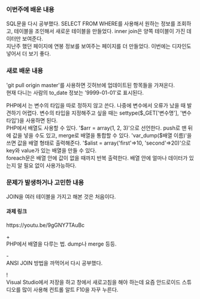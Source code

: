 <h3>이번주에 배운 내용</h3>
<p>
  SQL문을 다시 공부했다. SELECT FROM WHERE를 사용해서 원하는 정보를 조회하고, 테이블을 조인해서 새로운 테이블을 만들었다. inner join은 양쪽 테이블이 가진 데이터만 보여준다. <br>
  지난주 했던 페이지에 연봉 정보를 보여주는 페이지를 더 만들었다. 이번에는 디자인도 넣어서 더 보기 좋다.
</p>

<h3>새로 배운 내용</h3>
<p>
  'git pull origin master'를 사용하면 깃허브에 업데이트된 항목들을 가져온다.<br>
  현재 다니는 사람의 to_date 정보는 '9999-01-01'로 표시된다. <br>
</p>
<p>
  PHP에서 는 변수의 타입을 따로 정하지 않고 쓴다. 나중에 변수에서 오류가 났을 때 발견하기 어렵다. 변수의 타입을 지정해주고 싶을 때는 settype($_GET['변수명'], '변수 타입')을 사용하면 된다. <br>
  PHP에서 배열도 사용할 수 있다. '$arr = array(1, 2, 3)'으로 선언한다. push로 맨 뒤에 값을 넣을 수도 있고, merge로 배열을 통합할 수 있다. 'var_dump($배열 이름)'을 쓰면 값을 배열 형태로 출력해준다. '$alist = array('first'=>10, 'second'=>20)'으로 key와 value가 있는 배열을 만들 수 있다. <br>
 foreach문은 배열 안에 값이 없을 때까지 반복 출력한다. 배열 안에 얼마나 데이터가 있는지 알 필요 없이 사용가능하다. 
</p>

<h3>문제가 발생하거나 고민한 내용</h3>
<p>
  JOIN을 여러 테이블을 가지고 해본 것은 처음이다. 
</p>
<p>
</p>

<h4>과제 링크</h4>
<p>
  https://youtu.be/9gGNY7TAuBc
</p>

<p>
  + <br>
  PHP에서 배열을 다루는 법. dump나 merge 등등.
  
  \- <br>
  ANSI JOIN 방법을 까먹어서 다시 공부했다.
  
  \! <br>
  Visual Studio에서 저장을 하고 창에서 새로고침을 해야 하는데 요즘 안드로이드 스튜디오를 많이 사용해 컨트롤 알트 F10을 자꾸 누른다. 

</p>
